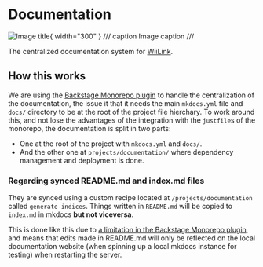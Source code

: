 <!-- WARNING: MACHINE GENERATED FILE, DO NOT EDIT!!! -->
<!-- To generate this file run `just generate-indices` at `/projects/documentation/` in the monorepo -->

# Documentation

![Image title](./assets/logo-light.svg){ width="300" }
/// caption
Image caption
///

The centralized documentation system for [WiiLink](https://wiilink.ca).

## How this works
We are using the [Backstage Monorepo plugin](https://github.com/backstage/mkdocs-monorepo-plugin) to handle the centralization of the documentation, the issue it that it needs the main `mkdocs.yml` file and `docs/` directory to be at the root of the project file hierchary. To work around this, and not lose the advantages of the integration with the `justfile`s of the monorepo, the documentation is split in two parts:

- One at the root of the project with `mkdocs.yml` and `docs/`.
- And the other one at `projects/documentation/` where dependency management and deployment is done.

### Regarding synced README.md and index.md files
They are synced using a custom recipe located at `/projects/documentation` called `generate-indices`. Things written in `README.md` will be copied to `index.md` in mkdocs **but not viceversa**.

This is done like this due to [a limitation in the Backstage Monorepo plugin](https://github.com/backstage/mkdocs-monorepo-plugin/issues/92), and means that edits made in README.md will only be reflected on the local documentation website (when spinning up a local mkdocs instance for testing) when restarting the server.